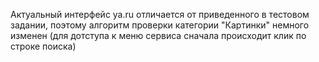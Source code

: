 Актуальный интерфейс ya.ru отличается от приведенного в тестовом задании,
поэтому алгоритм проверки категории "Картинки" немного изменен (для дотступа к меню сервиса сначала происходит клик по строке поиска)

